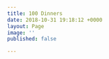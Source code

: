 ```yaml
---
title: 100 Dinners
date: 2018-10-31 19:18:12 +0000
layout: Page
image: ''
published: false

---
```

